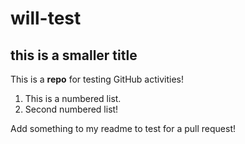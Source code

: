 # will-test
## this is a smaller title
This is a **repo** for testing GitHub activities!

1. This is a numbered list.
2. Second numbered list!

Add something to my readme to test for a pull request!
